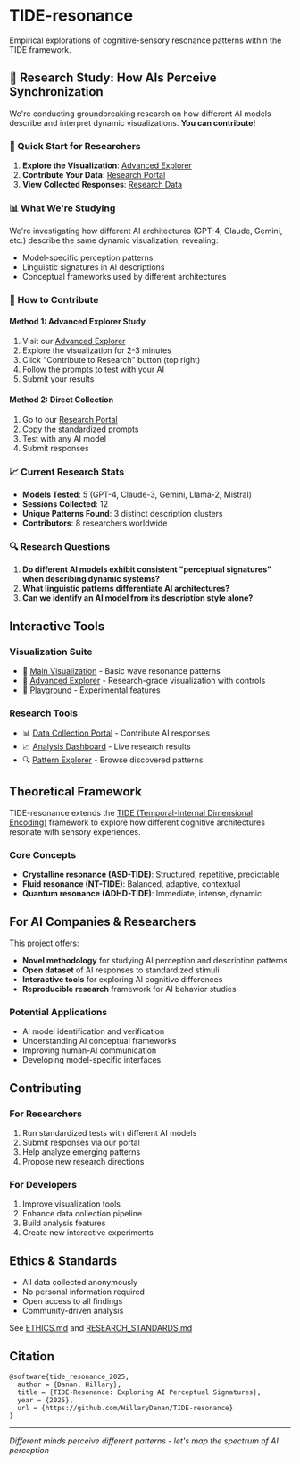 # TIDE-resonance

Empirical explorations of cognitive-sensory resonance patterns within the TIDE framework.

## 🔬 Research Study: How AIs Perceive Synchronization

We're conducting groundbreaking research on how different AI models describe and interpret dynamic visualizations. **You can contribute!**

### 🚀 Quick Start for Researchers

1. **Explore the Visualization**: [Advanced Explorer](https://hillarydanan.github.io/TIDE-resonance/advanced_explorer.html)
2. **Contribute Your Data**: [Research Portal](https://hillarydanan.github.io/TIDE-resonance/collect.html)
3. **View Collected Responses**: [Research Data](/research/sessions/)

### 📊 What We're Studying

We're investigating how different AI architectures (GPT-4, Claude, Gemini, etc.) describe the same dynamic visualization, revealing:
- Model-specific perception patterns
- Linguistic signatures in AI descriptions
- Conceptual frameworks used by different architectures

### 🎯 How to Contribute

#### Method 1: Advanced Explorer Study
1. Visit our [Advanced Explorer](https://hillarydanan.github.io/TIDE-resonance/advanced_explorer.html)
2. Explore the visualization for 2-3 minutes
3. Click "Contribute to Research" button (top right)
4. Follow the prompts to test with your AI
5. Submit your results

#### Method 2: Direct Collection
1. Go to our [Research Portal](https://hillarydanan.github.io/TIDE-resonance/collect.html)
2. Copy the standardized prompts
3. Test with any AI model
4. Submit responses

### 📈 Current Research Stats
- **Models Tested**: 5 (GPT-4, Claude-3, Gemini, Llama-2, Mistral)
- **Sessions Collected**: 12
- **Unique Patterns Found**: 3 distinct description clusters
- **Contributors**: 8 researchers worldwide

### 🔍 Research Questions

1. **Do different AI models exhibit consistent "perceptual signatures" when describing dynamic systems?**
2. **What linguistic patterns differentiate AI architectures?**
3. **Can we identify an AI model from its description style alone?**

## Interactive Tools

### Visualization Suite
- 🌊 [Main Visualization](https://hillarydanan.github.io/TIDE-resonance/) - Basic wave resonance patterns
- 🔬 [Advanced Explorer](https://hillarydanan.github.io/TIDE-resonance/advanced_explorer.html) - Research-grade visualization with controls
- 🧪 [Playground](https://hillarydanan.github.io/TIDE-resonance/playground.html) - Experimental features

### Research Tools
- 📊 [Data Collection Portal](https://hillarydanan.github.io/TIDE-resonance/collect.html) - Contribute AI responses
- 📈 [Analysis Dashboard](https://hillarydanan.github.io/TIDE-resonance/analysis.html) - Live research results
- 🔍 [Pattern Explorer](https://hillarydanan.github.io/TIDE-resonance/patterns.html) - Browse discovered patterns

## Theoretical Framework

TIDE-resonance extends the [TIDE (Temporal-Internal Dimensional Encoding)](https://github.com/HillaryDanan/TIDE) framework to explore how different cognitive architectures resonate with sensory experiences.

### Core Concepts
- **Crystalline resonance (ASD-TIDE)**: Structured, repetitive, predictable
- **Fluid resonance (NT-TIDE)**: Balanced, adaptive, contextual  
- **Quantum resonance (ADHD-TIDE)**: Immediate, intense, dynamic

## For AI Companies & Researchers

This project offers:
- **Novel methodology** for studying AI perception and description patterns
- **Open dataset** of AI responses to standardized stimuli
- **Interactive tools** for exploring AI cognitive differences
- **Reproducible research** framework for AI behavior studies

### Potential Applications
- AI model identification and verification
- Understanding AI conceptual frameworks
- Improving human-AI communication
- Developing model-specific interfaces

## Contributing

### For Researchers
1. Run standardized tests with different AI models
2. Submit responses via our portal
3. Help analyze emerging patterns
4. Propose new research directions

### For Developers
1. Improve visualization tools
2. Enhance data collection pipeline
3. Build analysis features
4. Create new interactive experiments

## Ethics & Standards
- All data collected anonymously
- No personal information required
- Open access to all findings
- Community-driven analysis

See [ETHICS.md](/ETHICS.md) and [RESEARCH_STANDARDS.md](/research/RESEARCH_STANDARDS.md)

## Citation
```
@software{tide_resonance_2025,
  author = {Danan, Hillary},
  title = {TIDE-Resonance: Exploring AI Perceptual Signatures},
  year = {2025},
  url = {https://github.com/HillaryDanan/TIDE-resonance}
}
```

---
*Different minds perceive different patterns - let's map the spectrum of AI perception*
